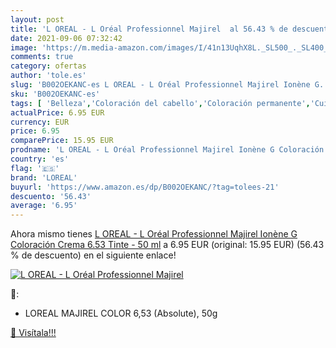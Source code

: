 ```yaml
---
layout: post
title: 'L OREAL - L Oréal Professionnel Majirel  al 56.43 % de descuento'
date: 2021-09-06 07:32:42
image: 'https://m.media-amazon.com/images/I/41n13UqhX8L._SL500_._SL400_.jpg'
comments: true
category: ofertas
author: 'tole.es'
slug: 'B002OEKANC-es L OREAL - L Oréal Professionnel Majirel Ionène G...'
sku: 'B002OEKANC-es'
tags: [ 'Belleza','Coloración del cabello','Coloración permanente','Cuidado del cabello','loreal','oréal', ]
actualPrice: 6.95 EUR
currency: EUR
price: 6.95
comparePrice: 15.95 EUR
prodname: 'L OREAL - L Oréal Professionnel Majirel Ionène G Coloración Crema 6.53 Tinte - 50 ml'
country: 'es'
flag: '🇪🇸'
brand: 'LOREAL'
buyurl: 'https://www.amazon.es/dp/B002OEKANC/?tag=tolees-21'
descuento: '56.43'
average: '6.95'
---
```


Ahora mismo tienes [L OREAL - L Oréal Professionnel Majirel Ionène G Coloración Crema 6.53 Tinte - 50 ml](https://www.amazon.es/dp/B002OEKANC/?tag=tolees-21) a 6.95 EUR (original: 15.95 EUR) (56.43 %  de descuento) en el siguiente enlace!

[![L OREAL - L Oréal Professionnel Majirel ](https://m.media-amazon.com/images/I/41n13UqhX8L._SL500_._SL400_.jpg)](https://www.amazon.es/dp/B002OEKANC/?tag=tolees-21)

🔎:

- LOREAL MAJIREL COLOR 6,53 (Absolute), 50g

[🛒 Visítala!!!](https://www.amazon.es/dp/B002OEKANC/?tag=tolees-21)
